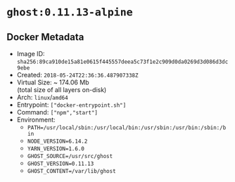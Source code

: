 # `ghost:0.11.13-alpine`

## Docker Metadata

- Image ID: `sha256:89ca910de15a81e0615f445557deea5c73f1e2c909d0da0269d3d086d3dc9ebe`
- Created: `2018-05-24T22:36:36.487907338Z`
- Virtual Size: ~ 174.06 Mb  
  (total size of all layers on-disk)
- Arch: `linux`/`amd64`
- Entrypoint: `["docker-entrypoint.sh"]`
- Command: `["npm","start"]`
- Environment:
  - `PATH=/usr/local/sbin:/usr/local/bin:/usr/sbin:/usr/bin:/sbin:/bin`
  - `NODE_VERSION=6.14.2`
  - `YARN_VERSION=1.6.0`
  - `GHOST_SOURCE=/usr/src/ghost`
  - `GHOST_VERSION=0.11.13`
  - `GHOST_CONTENT=/var/lib/ghost`
